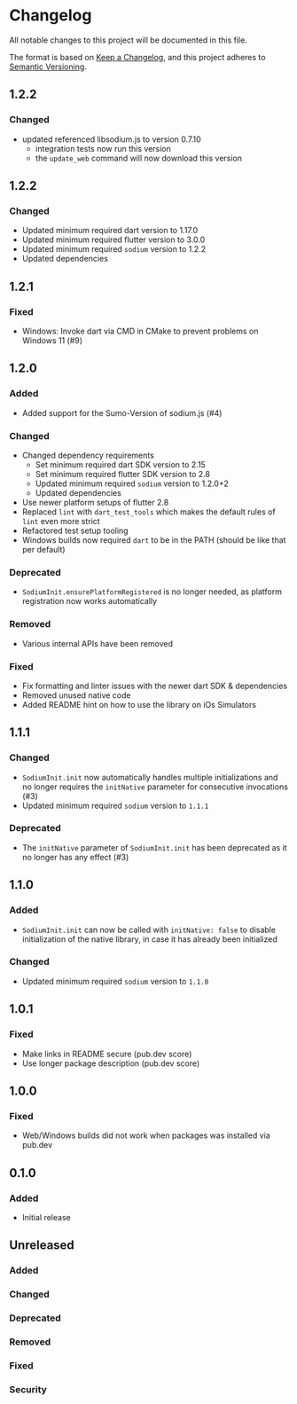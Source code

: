 # Changelog
All notable changes to this project will be documented in this file.

The format is based on [Keep a Changelog](https://keepachangelog.com/en/1.0.0/),
and this project adheres to [Semantic Versioning](https://semver.org/spec/v2.0.0.html).

## 1.2.2
### Changed
- updated referenced libsodium.js to version 0.7.10
  - integration tests now run this version
  - the `update_web` command will now download this version

## 1.2.2
### Changed
- Updated minimum required dart version to 1.17.0
- Updated minimum required flutter version to 3.0.0
- Updated minimum required `sodium` version to 1.2.2
- Updated dependencies

## 1.2.1
### Fixed
- Windows: Invoke dart via CMD in CMake to prevent problems on Windows 11 (#9)

## 1.2.0
### Added
- Added support for the Sumo-Version of sodium.js (#4)
### Changed
- Changed dependency requirements
  - Set minimum required dart SDK version to 2.15
  - Set minimum required flutter SDK version to 2.8
  - Updated minimum required `sodium` version to 1.2.0+2
  - Updated dependencies
- Use newer platform setups of flutter 2.8
- Replaced `lint` with `dart_test_tools` which makes the default rules of `lint` even more strict
- Refactored test setup tooling
- Windows builds now required `dart` to be in the PATH (should be like that per default)
### Deprecated
- `SodiumInit.ensurePlatformRegistered` is no longer needed, as platform registration now works automatically
### Removed
- Various internal APIs have been removed
### Fixed
- Fix formatting and linter issues with the newer dart SDK & dependencies
- Removed unused native code
- Added README hint on how to use the library on iOs Simulators

## 1.1.1
### Changed
- `SodiumInit.init` now automatically handles multiple initializations and no longer requires the `initNative` parameter for consecutive invocations (#3)
- Updated minimum required `sodium` version to `1.1.1`
### Deprecated
- The `initNative` parameter of `SodiumInit.init` has been deprecated as it no longer has any effect (#3)

## 1.1.0
### Added
- `SodiumInit.init` can now be called with `initNative: false` to disable initialization of the native library, in case it has already been initialized
### Changed
- Updated minimum required `sodium` version to `1.1.0`

## 1.0.1
### Fixed
- Make links in README secure (pub.dev score)
- Use longer package description (pub.dev score)

## 1.0.0
### Fixed
- Web/Windows builds did not work when packages was installed via pub.dev

## 0.1.0
### Added
- Initial release

## Unreleased
### Added
### Changed
### Deprecated
### Removed
### Fixed
### Security
